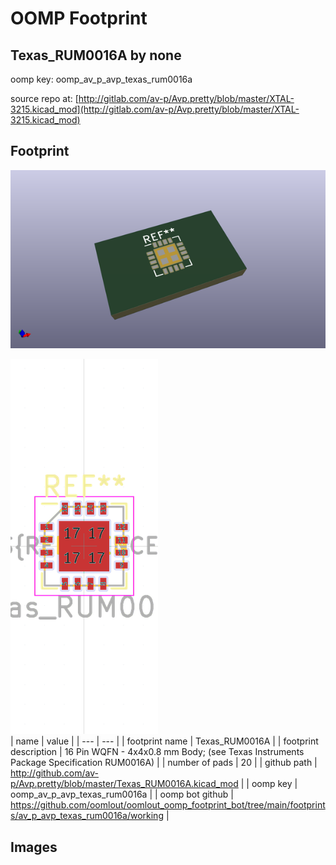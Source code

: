 # OOMP Footprint  
## Texas_RUM0016A  by none  
  
oomp key: oomp_av_p_avp_texas_rum0016a  
  
source repo at: [http://gitlab.com/av-p/Avp.pretty/blob/master/XTAL-3215.kicad_mod](http://gitlab.com/av-p/Avp.pretty/blob/master/XTAL-3215.kicad_mod)  
## Footprint  
  
[![working_kicad_pcb_3d.png](working_kicad_pcb_3d_600.png)](working_kicad_pcb_3d.png)  
  
[![working.png](working_600.png)](working.png)  
| name | value | 
| --- | --- | 
| footprint name | Texas_RUM0016A | 
| footprint description | 16 Pin WQFN - 4x4x0.8 mm Body; (see Texas Instruments Package Specification RUM0016A) | 
| number of pads | 20 | 
| github path | http://github.com/av-p/Avp.pretty/blob/master/Texas_RUM0016A.kicad_mod | 
| oomp key | oomp_av_p_avp_texas_rum0016a | 
| oomp bot github | https://github.com/oomlout/oomlout_oomp_footprint_bot/tree/main/footprints/av_p_avp_texas_rum0016a/working | 
## Images  
